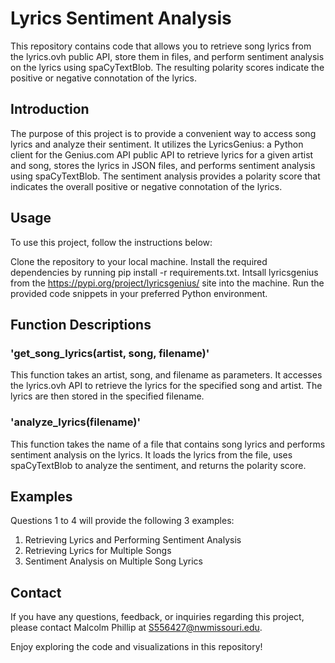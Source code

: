 # Lyrics Sentiment Analysis

This repository contains code that allows you to retrieve song lyrics from the lyrics.ovh public API, store them in files, and perform sentiment analysis on the lyrics using spaCyTextBlob. The resulting polarity scores indicate the positive or negative connotation of the lyrics.

## Introduction

The purpose of this project is to provide a convenient way to access song lyrics and analyze their sentiment. It utilizes the LyricsGenius: a Python client for the Genius.com API public API to retrieve lyrics for a given artist and song, stores the lyrics in JSON files, and performs sentiment analysis using spaCyTextBlob. The sentiment analysis provides a polarity score that indicates the overall positive or negative connotation of the lyrics.

## Usage
To use this project, follow the instructions below:

Clone the repository to your local machine.
Install the required dependencies by running pip install -r requirements.txt.
Intsall lyricsgenius from the https://pypi.org/project/lyricsgenius/ site into the machine.
Run the provided code snippets in your preferred Python environment.

## Function Descriptions

### 'get_song_lyrics(artist, song, filename)' 

This function takes an artist, song, and filename as parameters. It accesses the lyrics.ovh API to retrieve the lyrics for the specified song and artist. The lyrics are then stored in the specified filename.

### 'analyze_lyrics(filename)'

This function takes the name of a file that contains song lyrics and performs sentiment analysis on the lyrics. It loads the lyrics from the file, uses spaCyTextBlob to analyze the sentiment, and returns the polarity score.

## Examples

Questions 1 to 4 will provide the following 3 examples:

1. Retrieving Lyrics and Performing Sentiment Analysis
2. Retrieving Lyrics for Multiple Songs
3. Sentiment Analysis on Multiple Song Lyrics

## Contact

If you have any questions, feedback, or inquiries regarding this project, please contact Malcolm Phillip at S556427@nwmissouri.edu.

Enjoy exploring the code and visualizations in this repository!
